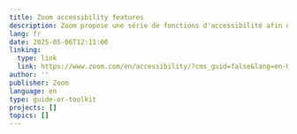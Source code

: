 ```yaml
---
title: Zoom accessibility features
description: Zoom propose une série de fonctions d'accessibilité afin de garantir une expérience inclusive pour tous les utilisateurs. Les principales caractéristiques sont le sous-titrage et la transcription en direct (automatique ou manuelle), la prise en charge des lecteurs d'écran (compatibles avec NVDA, JAWS, VoiceOver et TalkBack) et la navigation complète au clavier avec des raccourcis personnalisables. Les utilisateurs peuvent également ajuster les options d'affichage vidéo pour mettre en évidence les interprètes ou les intervenants clés, et définir des préférences linguistiques pour améliorer la précision des sous-titres.
lang: fr
date: 2025-05-06T12:11:00
linking:
  type: link
  link: https://www.zoom.com/en/accessibility/?cms_guid=false&lang=en-US
author: ''
publisher: Zoom
language: en
type: guide-or-toolkit
projects: []
topics: []
---
```


